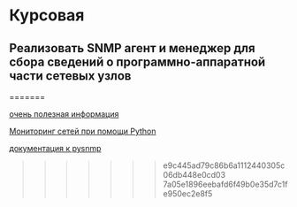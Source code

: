 # Курсовая
##  Реализовать SNMP агент и менеджер для сбора сведений о программно-аппаратной части сетевых узлов

=======

[очень полезная информация](https://selectel.ru/blog/snmp/)

[Мониторинг сетей при помощи Python](http://onreader.mdl.ru/MasteringPythonNetworking/content/Ch07.html)

[документация к pysnmp](https://www.pysnmp.com)
>>>>>>> e9c445ad79c86b6a1112440305c06db448e0cd03
>>>>>>> 7a05e1896eebafd6f49b0e35d7c1fe950ec2e8f5